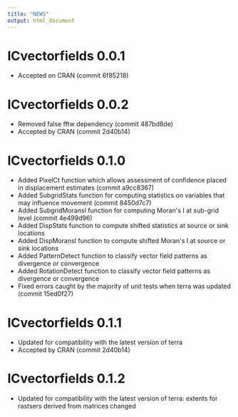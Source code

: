 ```yaml
---
title: "NEWS"
output: html_document
---
```


# ICvectorfields 0.0.1
* Accepted on CRAN (commit 6f85218)

# ICvectorfields 0.0.2
* Removed false fftw dependency (commit 487bd8de)
* Accepted by CRAN (commit 2d40b14)

# ICvectorfields 0.1.0
* Added PixelCt function which allows assessment of confidence placed in displacement estimates (commit a9cc8367)
* Added SubgridStats function for computing statistics on variables that may influence movement (commit 8450d7c7)
* Added SubgridMoransI function for computing Moran's I at sub-grid level (commit 4e499d96)
* Added DispStats function to compute shifted statistics at source or sink locations
* Added DispMoransI function to compute shifted Moran's I at source or sink locations
* Added PatternDetect function to classify vector field patterns as divergence or convergence
* Added RotationDetect function to classify vector field patterns as divergence or convergence
* Fixed errors caught by the majority of unit tests when terra was updated (commit 15ed0f27)

# ICvectorfields 0.1.1
* Updated for compatibility with the latest version of terra
* Accepted by CRAN (commit 2d40b14)

# ICvectorfields 0.1.2
* Updated for compatibility with the latest version of terra: extents for rastsers derived from matrices changed
